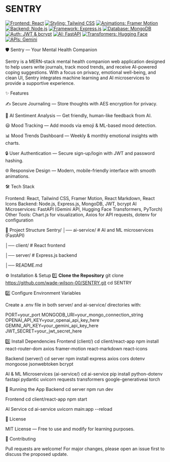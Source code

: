 
# SENTRY

[![Frontend: React](https://img.shields.io/badge/Frontend-React-blue)](https://reactjs.org)
[![Styling: Tailwind CSS](https://img.shields.io/badge/Styling-Tailwind%20CSS-teal)](https://tailwindcss.com)
[![Animations: Framer Motion](https://img.shields.io/badge/Animations-Framer%20Motion-lightgrey)](https://www.framer.com/motion/)
[![Backend: Node.js](https://img.shields.io/badge/Backend-Node.js-green)](https://nodejs.org)
[![Framework: Express.js](https://img.shields.io/badge/Framework-Express.js-lightgrey)](https://expressjs.com)
[![Database: MongoDB](https://img.shields.io/badge/Database-MongoDB-darkgreen)](https://www.mongodb.com)
[![Auth: JWT & bcrypt](https://img.shields.io/badge/Auth-JWT%20%26%20bcrypt-orange)](https://jwt.io)
[![AI: FastAPI](https://img.shields.io/badge/AI-FastAPI-blue)](https://fastapi.tiangolo.com)
[![Transformers: Hugging Face](https://img.shields.io/badge/Transformers-Hugging%20Face-purple)](https://huggingface.co/transformers)
[![APIs: Gemini](https://img.shields.io/badge/API-Gemini--)](https://developers.google.com/)

🛡️ Sentry — Your Mental Health Companion

Sentry is a MERN-stack mental health companion web application designed to help users write journals, track mood trends, and receive AI-powered coping suggestions.
With a focus on privacy, emotional well-being, and clean UI, Sentry integrates machine learning and AI microservices to provide a supportive experience.

✨ Features

✍ Secure Journaling — Store thoughts with AES encryption for privacy.

🤖 AI Sentiment Analysis — Get friendly, human-like feedback from AI.

😃 Mood Tracking — Add moods via emoji & ML-based mood detection.

📊 Mood Trends Dashboard — Weekly & monthly emotional insights with charts.

🔒 User Authentication — Secure sign-up/login with JWT and password hashing.

🌐 Responsive Design — Modern, mobile-friendly interface with smooth animations.

🛠 Tech Stack

Frontend: React, Tailwind CSS, Framer Motion, React Markdown, React Icons
Backend: Node.js, Express.js, MongoDB, JWT, bcrypt
AI Microservices: FastAPI (Gemini API, Hugging Face Transformers, PyTorch)
Other Tools: Chart.js for visualization, Axios for API requests, dotenv for configuration

📂 Project Structure
Sentry/
│── ai-service/      # AI and ML microservices (FastAPI)

│── client/          # React frontend

│── server/          # Express.js backend

│── README.md

⚙️ Installation & Setup
1️⃣ **Clone the Repository**
    git clone https://github.com/wade-wilson-00/SENTRY.git
    cd SENTRY



2️⃣ Configure Environment Variables

Create a .env file in both server/ and ai-service/ directories with:

PORT=your_port
MONGODB_URI=your_mongo_connection_string
OPENAI_API_KEY=your_openai_api_key_here
GEMINI_API_KEY=your_gemini_api_key_here
JWT_SECRET=your_jwt_secret_here

3️⃣ Install Dependencies
Frontend (client/)
cd client/react-app
npm install react-router-dom axios framer-motion react-markdown react-icons

Backend (server/)
cd server
npm install express axios cors dotenv mongoose jsonwebtoken bcrypt

AI & ML Microservices (ai-service/)
cd ai-service
pip install python-dotenv fastapi pydantic uvicorn requests transformers google-generativeai torch

🚀 Running the App
Backend
cd server
npm run dev

Frontend
cd client/react-app
npm start

AI Service
cd ai-service
uvicorn main:app --reload

📜 License

MIT License — Free to use and modify for learning purposes.

🤝 Contributing

Pull requests are welcome! For major changes, please open an issue first to discuss the proposed update.

